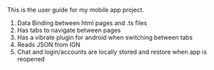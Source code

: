 This is the user guide for my mobile app project.

1. Data Binding between html pages and .ts files
2. Has tabs to navigate between pages
3. Has a vibrate plugin for android when switching between tabs
4. Reads JSON from IGN
5. Chat and login/accounts are locally stored and restore when app is reopened
